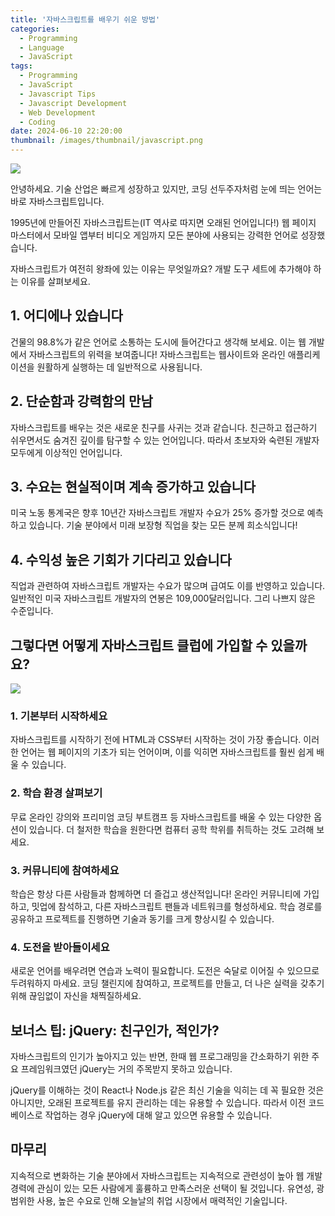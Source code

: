 ```yaml
---
title: '자바스크립트를 배우기 쉬운 방법'
categories:
  - Programming
  - Language
  - JavaScript
tags:
  - Programming
  - JavaScript
  - Javascript Tips
  - Javascript Development
  - Web Development
  - Coding
date: 2024-06-10 22:20:00
thumbnail: /images/thumbnail/javascript.png
---
```


![](/images/header/js-dev-21.png)

안녕하세요. 기술 산업은 빠르게 성장하고 있지만, 코딩 선두주자처럼 눈에 띄는 언어는 바로 자바스크립트입니다.

1995년에 만들어진 자바스크립트는(IT 역사로 따지면 오래된 언어입니다!) 웹 페이지 마스터에서 모바일 앱부터 비디오 게임까지 모든 분야에 사용되는 강력한 언어로 성장했습니다.

자바스크립트가 여전히 왕좌에 있는 이유는 무엇일까요? 개발 도구 세트에 추가해야 하는 이유를 살펴보세요.

## 1. 어디에나 있습니다

건물의 98.8%가 같은 언어로 소통하는 도시에 들어간다고 생각해 보세요. 이는 웹 개발에서 자바스크립트의 위력을 보여줍니다! 자바스크립트는 웹사이트와 온라인 애플리케이션을 원활하게 실행하는 데 일반적으로 사용됩니다.

## 2. 단순함과 강력함의 만남

자바스크립트를 배우는 것은 새로운 친구를 사귀는 것과 같습니다. 친근하고 접근하기 쉬우면서도 숨겨진 깊이를 탐구할 수 있는 언어입니다. 따라서 초보자와 숙련된 개발자 모두에게 이상적인 언어입니다.

## 3. 수요는 현실적이며 계속 증가하고 있습니다

미국 노동 통계국은 향후 10년간 자바스크립트 개발자 수요가 25% 증가할 것으로 예측하고 있습니다. 기술 분야에서 미래 보장형 직업을 찾는 모든 분께 희소식입니다!

## 4. 수익성 높은 기회가 기다리고 있습니다

직업과 관련하여 자바스크립트 개발자는 수요가 많으며 급여도 이를 반영하고 있습니다. 일반적인 미국 자바스크립트 개발자의 연봉은 109,000달러입니다. 그리 나쁘지 않은 수준입니다.

## 그렇다면 어떻게 자바스크립트 클럽에 가입할 수 있을까요?

![](/images/header/js-dev-21_1.png)

### 1. 기본부터 시작하세요

자바스크립트를 시작하기 전에 HTML과 CSS부터 시작하는 것이 가장 좋습니다. 이러한 언어는 웹 페이지의 기초가 되는 언어이며, 이를 익히면 자바스크립트를 훨씬 쉽게 배울 수 있습니다.

### 2. 학습 환경 살펴보기

무료 온라인 강의와 프리미엄 코딩 부트캠프 등 자바스크립트를 배울 수 있는 다양한 옵션이 있습니다. 더 철저한 학습을 원한다면 컴퓨터 공학 학위를 취득하는 것도 고려해 보세요.

### 3. 커뮤니티에 참여하세요

학습은 항상 다른 사람들과 함께하면 더 즐겁고 생산적입니다! 온라인 커뮤니티에 가입하고, 밋업에 참석하고, 다른 자바스크립트 팬들과 네트워크를 형성하세요. 학습 경로를 공유하고 프로젝트를 진행하면 기술과 동기를 크게 향상시킬 수 있습니다.

### 4. 도전을 받아들이세요

새로운 언어를 배우려면 연습과 노력이 필요합니다. 도전은 숙달로 이어질 수 있으므로 두려워하지 마세요. 코딩 챌린지에 참여하고, 프로젝트를 만들고, 더 나은 실력을 갖추기 위해 끊임없이 자신을 채찍질하세요.

## 보너스 팁: jQuery: 친구인가, 적인가?

자바스크립트의 인기가 높아지고 있는 반면, 한때 웹 프로그래밍을 간소화하기 위한 주요 프레임워크였던 jQuery는 거의 주목받지 못하고 있습니다.

jQuery를 이해하는 것이 React나 Node.js 같은 최신 기술을 익히는 데 꼭 필요한 것은 아니지만, 오래된 프로젝트를 유지 관리하는 데는 유용할 수 있습니다. 따라서 이전 코드베이스로 작업하는 경우 jQuery에 대해 알고 있으면 유용할 수 있습니다.

## 마무리

지속적으로 변화하는 기술 분야에서 자바스크립트는 지속적으로 관련성이 높아 웹 개발 경력에 관심이 있는 모든 사람에게 훌륭하고 만족스러운 선택이 될 것입니다. 유연성, 광범위한 사용, 높은 수요로 인해 오늘날의 취업 시장에서 매력적인 기술입니다.
